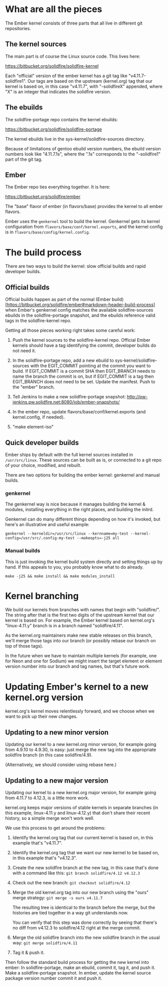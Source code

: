 # What are all the pieces

The Ember kernel consists of three parts that all live in different
git repositories.


## The kernel sources

The main part is of course the Linux source code.  This lives here:

https://bitbucket.org/solidfire/solidfire-kernel

Each "official" version of the ember kernel has a git tag like
"v4.11.7-solidfire1".  Our tags are based on the upstream (kernel.org) tag
that our kernel is based on, in this case "v4.11.7", with "-solidfireX"
appended, where "X" is an integer that indicates the solidfire version.


## The ebuilds

The solidfire-portage repo contains the kernel ebuilds:

https://bitbucket.org/solidfire/solidfire-portage

The kernel ebuilds live in the sys-kernel/solidfire-sources directory.

Because of limitations of gentoo ebuild version numbers, the ebuild
version numbers look like "4.11.7.1s", where the ".1s" corresponds to the
"-solidfire1" part of the git tag.


## Ember

The Ember repo ties everything together.  It is here:

https://bitbucket.org/solidfire/ember

The "base" flavor of ember (in flavors/base) provides the kernel to all
ember flavors.

Ember uses the `genkernel` tool to build the kernel.  Genkernel gets
its kernel configuration from `flavors/base/conf/kernel.exports`, and
the kernel config is in `flavors/base/config/kernel.config`.


# The build process

There are two ways to build the kernel: slow official builds and rapid
developer builds.


## Official builds

Official builds happen as part of the normal (Ember
build)[https://bitbucket.org/solidfire/ember#markdown-header-build-process]
when Ember's genkernel config matches the available solidfire-sources
ebuilds in the solidfire-portage snapshot, and the ebuilds reference
valid tags in the solidfire-kernel repo.

Getting all those pieces working right takes some careful work:

1.  Push the kernel sources to the solidfire-kernel repo.  Official Ember
    kernels should have a tag identifying the commit, developer builds
    do not need it.

2.  In the solidfire-portage repo, add a new ebuild to
    sys-kernel/solidfire-sources with the EGIT_COMMIT pointing at the
    commit you want to build.  If EGIT_COMMIT is a commit SHA then
    EGIT_BRANCH needs to name the branch the commit is on, but if
    EGIT_COMMIT is a tag then EGIT_BRANCH does not need to be set.
    Update the manifest.  Push to the "ember" branch.

3.  Tell Jenkins to make a new solidfire-portage snapshot:
    http://pw-jenkins.pw.solidfire.net:8080/job/ember-snapshots/

4.  In the ember repo, update flavors/base/conf/kernel.exports (and
    kernel.config, if needed).

5.  "make element-iso"


## Quick developer builds

Ember ships by default with the full kernel sources installed in
`/usr/src/linux`.  These sources can be built as is, or connected to a
git repo of your choice, modified, and rebuilt.

There are two options for building the ember kernel: genkernel and
manual builds.


### genkernel

The genkernel way is nice because it manages building the kernel &
modules, installing everything in the right places, and building the
initrd.

Genkernel can do many different things depending on how it's invoked,
but here's an illustrative and useful example:

`genkernel --kerneldir=/usr/src/linux --kernname=my-test --kernel-config=/usr/src/.config-my-test --makeopts=-j25 all`


### Manual builds

This is just invoking the kernel build system directly and setting things
up by hand.  If this appeals to you, you probably know what to do already.

`make -j25 && make install && make modules_install`


# Kernel branching

We build our kernels from branches with names that begin with
"solidfire/".  The string after that is the first two digits of the
upstream kernel that our kernel is based on.  For example, the Ember
kernel based on kernel.org's "linux-4.11.y" branch is in a branch named
"solidfire/4.11".

As the kernel.org maintainers make new stable releases on this branch,
we'll merge those tags into our branch (or possibly rebase our branch
on top of those tags).

In the future when we have to maintain multiple kernels (for example, one
for Neon and one for Sodium) we might insert the target element or element
version number into our branch and tag names, but that's future work.


# Updating Ember's kernel to a new kernel.org version

kernel.org's kernel moves relentlessly forward, and we choose when we
want to pick up their new changes.


## Updating to a new minor version

Updating our kernel to a new kernel.org minor version, for example
going from 4.9.10 to 4.9.30, is easy: just merge the new tag into the
appropriate solidfire branch (in this case solidfire/4.9).

(Alternatively, we should consider using rebase here.)


## Updating to a new major version

Updating our kernel to a new kernel.org major version, for example going
from 4.11.7 to 4.12.3, is a little more work.

kernel.org keeps major versions of stable kernels in separate branches
(in this example, linux-4.11.y and linux-4.12.y) that don't share their
recent history, so a simple merge won't work well.

We use this process to get around the problems:

1. Identify the kernel.org tag that our current kernel is based on,
   in this example that's "v4.11.7".

2. Identify the kernel.org tag that we want our new kernel to be based
   on, in this example that's "v4.12.3".

3. Create the new solidfire branch at the new tag, in this case that's
   done with a command like this: `git branch solidfire/4.12 v4.12.3`

4. Check out the new branch: `git checkout solidfire/4.12`

5. Merge the old kernel.org tag into our new branch using the "ours"
   merge strategy: `git merge -s ours v4.11.7`

   The resulting tree is identical to the branch before the merge,
   but the histories are tied together in a way git understands now.

   You can verify that this step was done correctly by seeing that there's
   no diff from v4.12.3 to solidfire/4.12 right at the merge commit.

6. Merge the old solidfire branch into the new solidfire branch in the
   usual way: `git merge solidfire/4.11`

7. Tag it & push it.

Then follow the standard build process for getting the new kernel
into ember: In solidfire-portage, make an ebuild, commit it, tag it,
and push it.  Make a solidfire-portage snapshot.  In ember, update the
kernel source package version number commit it and push it.
